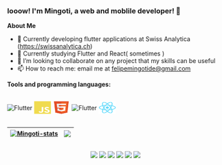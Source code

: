 ### Iooow! I'm Mingoti, a web and moblile developer! 👋

**About Me**

- 🔭 Currently developing flutter applications at Swiss Analytica (https://swissanalytica.ch)
- 🌱 Currently studying Flutter and React( sometimes )
- 👯 I’m looking to collaborate on any project that my skills can be useful
- 📫 How to reach me: email me at felipemingotide@gmail.com
  
  
**Tools and programming languages:**  

<div style="display: inline_block"><br>
  <img align="center" alt="Flutter" height="30" width="40" src="https://cdn.jsdelivr.net/gh/devicons/devicon/icons/flutter/flutter-original.svg">
  <img align="center" alt="Flutter" height="30" width="40" src="https://raw.githubusercontent.com/devicons/devicon/master/icons/javascript/javascript-plain.svg">
  <img align="center" alt="Flutter" height="30" width="40" src="https://raw.githubusercontent.com/devicons/devicon/master/icons/html5/html5-original.svg">
  <img align="center" alt="Flutter" height="30" width="40" src="https://cdn.jsdelivr.net/gh/devicons/devicon/icons/css3/css3-original.svg">
  <img align="center" alt="Flutter" height="30" width="40" src="https://raw.githubusercontent.com/devicons/devicon/master/icons/react/react-original.svg">
</div>

<br />


| <a href="https://github.com/m1ng0D/github-readme-stats"><img align="center" src="https://github-readme-stats.vercel.app/api?username=m1ng0D&show_icons=true&include_all_commits=true&theme=dark&hide_border=true" alt="Mingoti-stats" /></a> | <a href="https://github.com/m1ng0D/github-readme-stats"><img align="center" src="https://github-readme-stats.vercel.app/api/top-langs/?username=m1ng0D&layout=compact&theme=dark&hide_border=true" /></a> |
| ------------- | ------------- |

##


<div align="center"> 
  <a href="" target="_blank"><img src="https://img.shields.io/badge/YouTube-FF0000?style=for-the-badge&logo=youtube&logoColor=white" target="_blank"></a>
  <a href="https://www.instagram.com/femingoti___/" target="_blank"><img src="https://img.shields.io/badge/-Instagram-%23E4405F?style=for-the-badge&logo=instagram&logoColor=white" target="_blank"></a>
 	<a href="https://www.twitch.tv/m1ngoti" target="_blank"><img src="https://img.shields.io/badge/Twitch-9146FF?style=for-the-badge&logo=twitch&logoColor=white" target="_blank"></a>
 <a href="https://discord.gg/" target="_blank"><img src="https://img.shields.io/badge/Discord-7289DA?style=for-the-badge&logo=discord&logoColor=white" target="_blank"></a> 
  <a href = "mailto:feminde22@gmail.com"><img src="https://img.shields.io/badge/-Gmail-%23333?style=for-the-badge&logo=gmail&logoColor=white" target="_blank"></a>
  <a href="https://www.linkedin.com/in/felipe-mingoti/" target="_blank"><img src="https://img.shields.io/badge/-LinkedIn-%230077B5?style=for-the-badge&logo=linkedin&logoColor=white" target="_blank"></a> 
  
</div>

<!--
**Felipe-Mingoti/Felipe-Mingoti** is a ✨ _special_ ✨ repository because its `README.md` (this file) appears on your GitHub profile.

Here are some ideas to get you started:

- 🔭 I’m currently working on ...
- 🌱 I’m currently learning ...

- 🤔 I’m looking for help with ...
- 💬 Ask me about ...
- 😄 Pronouns: ...
- ⚡ Fun fact: ...
-->
